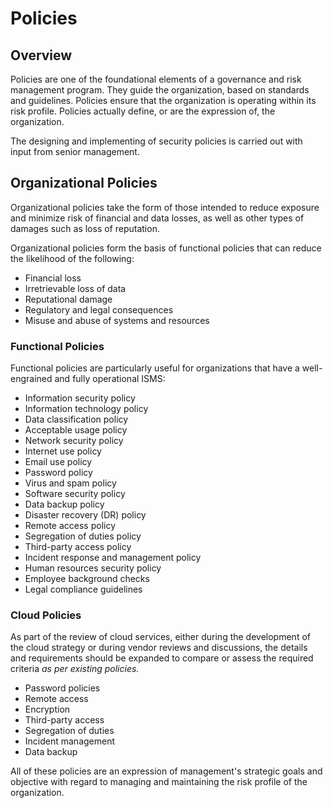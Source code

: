 # Policies

## Overview

Policies are one of the foundational elements of a governance and risk management program. They guide the organization, based on standards and guidelines. Policies ensure that the organization is operating within its risk profile. Policies actually define, or are the expression of, the organization.

The designing and implementing of security policies is carried out with input from senior management.

## Organizational Policies

Organizational policies take the form of those intended to reduce exposure and minimize risk of financial and data losses, as well as other types of damages such as loss of reputation.

Organizational policies form the basis of functional policies that can reduce the likelihood of the following:

- Financial loss
- Irretrievable loss of data
- Reputational damage
- Regulatory and legal consequences
- Misuse and abuse of systems and resources

### Functional Policies

Functional policies are particularly useful for organizations that have a well-engrained and fully operational ISMS:

- Information security policy
- Information technology policy
- Data classification policy
- Acceptable usage policy
- Network security policy
- Internet use policy
- Email use policy
- Password policy
- Virus and spam policy
- Software security policy
- Data backup policy
- Disaster recovery \(DR\) policy
- Remote access policy
- Segregation of duties policy
- Third-party access policy
- Incident response and management policy
- Human resources security policy
- Employee background checks
- Legal compliance guidelines

### Cloud Policies

As part of the review of cloud services, either during the development of the cloud strategy or during vendor reviews and discussions, the details and requirements should be expanded to compare or assess the required criteria *as per existing policies.*

- Password policies
- Remote access
- Encryption
- Third-party access
- Segregation of duties
- Incident management
- Data backup

All of these policies are an expression of management's strategic goals and objective with regard to managing and maintaining the risk profile of the organization.